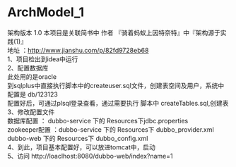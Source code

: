 # ArchModel_1
架构版本 1.0
本项目是关联简书中 作者  『骑着蚂蚁上因特奈特』中『架构源于实践(1)』<br />
    地址 ：http://www.jianshu.com/p/82fd9728eb68<br />
1、项目检出到idea中运行<br />
2、配置数据库<br />
    此处用的是oracle <br />
    到sqlplus中直接执行脚本中的createuser.sql文件，创建表空间及用户，系统中配置是 db/123123<br />
    配置好后，可通过plsql登录查看，通过需要执行 脚本中 createTables.sql,创建表<br />
3、修改配置文件<br />
    数据库配置 ： dubbo-service 下的 Resources下jdbc.properties<br /> 
    zookeeper配置 ：dubbo-service 下的 Resources下 dubbo_provider.xml<br />
                    dubbo-web 下的 Resources下 dubbo_config.xml<br />
4、到此，项目基本配置好，可以放进tomcat中，启动<br />
5、访问 http://loaclhost:8080/dubbo-web/index?name=1 <br />                  
                
                    
          
